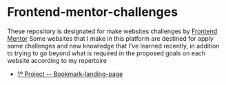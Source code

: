 # Frontend-mentor-challenges

 These repository is designated for make websites challenges by [Frontend Mentor](https://www.frontendmentor.io/)
 Some websites that I make in this platform are destined for apply some challenges and new knowledge that I've learned recently, in addition to trying to go beyond what is required in the proposed goals on each website according to my repertoire

- [1º Project -- Bookmark-landing-page](https://github.com/GabrielWolf-Dev/frontend-mentor-challenges/tree/main/bookmark-landing-page)